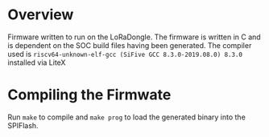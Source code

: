 # Overview
Firmware written to run on the LoRaDongle. The firmware is written in C and is dependent on the SOC build files having been generated. The compiler used is `riscv64-unknown-elf-gcc (SiFive GCC 8.3.0-2019.08.0) 8.3.0` installed via LiteX

# Compiling the Firmwate
Run `make` to compile and `make prog` to load the generated binary into the SPIFlash. 